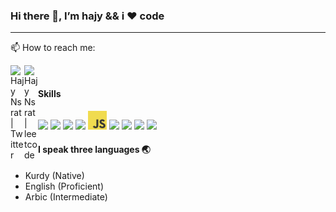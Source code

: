 ### Hi there 👋, I’m hajy && i ❤ code

<hr>

📫 How to reach me:

<a href="https://twitter.com/hajynsrat">
  <img align="left" alt="Hajy Nsrat | Twitter" width="22px" src="https://raw.githubusercontent.com/peterthehan/peterthehan/master/assets/twitter.svg" />
</a>

<a href="https://leetcode.com/hajy_nsrat/">
  <img align="left" alt="Hajy Nsrat | leetcode" width="22px" src="https://iconape.com/wp-content/files/jf/122399/png/LeetCode_logo_white_no_text.png" />
</a>

<br/>

#### Skills

<c><img height="30" src="https://raw.githubusercontent.com/isocpp/logos/master/cpp_logo.png"><c>
<c><img height="30" src="https://seeklogo.com/images/C/c-sharp-c-logo-02F17714BA-seeklogo.com.png"><c>
<c><img height="30" src="https://upload.wikimedia.org/wikipedia/commons/thumb/c/c3/Python-logo-notext.svg/1200px-Python-logo-notext.svg.png"><c>
<c><img height="30" src="https://www.pikpng.com/pngl/b/146-1469146_java-logo-transparent-png.png"><c>
<c><img height="30" src="https://raw.githubusercontent.com/github/explore/80688e429a7d4ef2fca1e82350fe8e3517d3494d/topics/javascript/javascript.png"><c>
<c><img height="30" src="https://logos-download.com/wp-content/uploads/2017/07/HTML5_badge.png"><c>
<c><img height="30" src="https://cdn1.iconfinder.com/data/icons/logotypes/32/badge-css-3-512.png"><c>
<c><img height="30" src="https://cdn-images-1.medium.com/max/1200/1*5-aoK8IBmXve5whBQM90GA.png"><c>
<c><img height="30" src="https://www.scottbrady91.com/img/logos/dart.png"><c>

#### I speak three languages 🌏

- Kurdy   (Native)
- English (Proficient)
- Arbic   (Intermediate)

<!--
**haji-nsrat/haji-nsrat** is a ✨ _special_ ✨ repository because its `README.md` (this file) appears on your GitHub profile.

Here are some ideas to get you started:

- 🔭 I’m currently working on ...
- 🌱 I’m currently learning ...
- 👯 I’m looking to collaborate on ...
- 🤔 I’m looking for help with ...
- 💬 Ask me about ...
- 📫 How to reach me: ...
- 😄 Pronouns: ...
- ⚡ Fun fact: ...
-->
